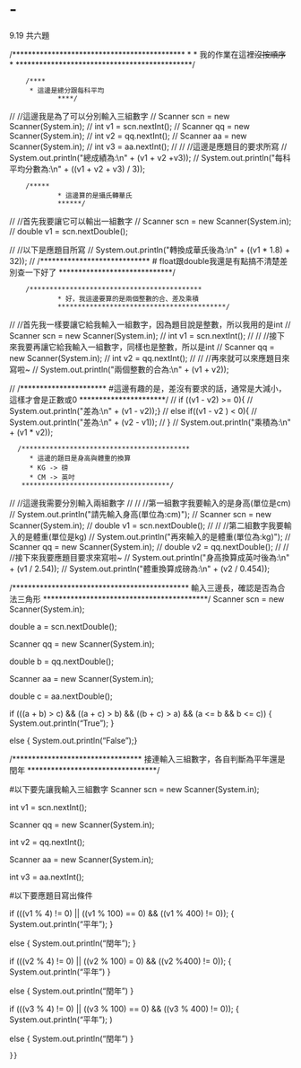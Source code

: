 # -
9.19 共六題

 /********************************************
         *
         * 我的作業在這裡~~沒按順序~~
         *
         *********************************************/
         
        /****
         * 這邊是總分跟每科平均
                ****/
//        //這邊我是為了可以分別輸入三組數字
//        Scanner scn = new Scanner(System.in);
//        int v1 = scn.nextInt();
//        Scanner qq = new Scanner(System.in);
//        int v2 = qq.nextInt();
//        Scanner aa = new Scanner(System.in);
//        int v3 = aa.nextInt();
//
//        //這邊是應題目的要求所寫
//        System.out.println("總成績為:\n" + (v1 + v2 +v3));
//        System.out.println("每科平均分數為:\n" + ((v1 + v2 + v3) / 3));

        /*****
                * 這邊算的是攝氏轉華氏
                ******/
//        //首先我要讓它可以輸出一組數字
//        Scanner scn = new Scanner(System.in);
//        double v1 = scn.nextDouble();

//        //以下是應題目所寫
//        System.out.println("轉換成華氏後為:\n" + ((v1 * 1.8) + 32));
//
        /****************************
            # float跟double我還是有點搞不清楚差別查一下好了
            *****************************/

        /*******************************************
                * 好，我這邊要算的是兩個整數的合、差及乘積
                ******************************************/
//        //首先我一樣要讓它給我輸入一組數字，因為題目說是整數，所以我用的是int
//        Scanner scn = new Scanner(System.in);
//        int v1 = scn.nextInt();
//
//        //接下來我要再讓它給我輸入一組數字，同樣也是整數，所以是int
//        Scanner qq = new Scanner(System.in);
//        int v2 = qq.nextInt();
//
//        //再來就可以來應題目來寫啦~
//        System.out.println("兩個整數的合為:\n" + (v1 + v2));


//        /**********************
                #這邊有趣的是，差沒有要求的話，通常是大減小，這樣才會是正數或0
            **********************/
//        if ((v1 - v2) >= 0){
//        System.out.println("差為:\n" + (v1 - v2));}
//        else if((v1 - v2 ) < 0){
//            System.out.println("差為:\n" + (v2 - v1));
//         }
//        System.out.println("乘積為:\n" + (v1 * v2));

      /******************************************
         * 這邊的題目是身高與體重的換算
         * KG -> 磅
         * CM -> 英吋
       *************************************/
//        //這邊我需要分別輸入兩組數字
//
//        //第一組數字我要輸入的是身高(單位是cm)
//        System.out.println("請先輸入身高(單位為:cm)");
//        Scanner scn = new Scanner(System.in);
//        double v1 = scn.nextDouble();
//
//        //第二組數字我要輸入的是體重(單位是kg)
//        System.out.println("再來輸入的是體重(單位為:kg)");
//        Scanner qq = new Scanner(System.in);
//        double v2 = qq.nextDouble();
//
//        //接下來我要應題目要求來寫啦~
//        System.out.println("身高換算成英吋後為:\n" + (v1 / 2.54));
//        System.out.println("體重換算成磅為:\n" + (v2 / 0.454));

/*********************************************
輸入三邊長，確認是否為合法三角形
******************************************/
Scanner scn = new Scanner(System.in);

double a = scn.nextDouble();

Scanner qq = new Scanner(System.in);

double b = qq.nextDouble();

Scanner aa = new Scanner(System.in);

double c = aa.nextDouble();

if (((a + b) > c) && ((a + c) > b) && ((b + c) > a) && (a <= b && b <= c))
{
System.out.println(“True”);
}

else {
System.out.println(“False”);}

/*********************************
接連輸入三組數字，各自判斷為平年還是閏年
*********************************/

#以下要先讓我輸入三組數字
Scanner scn = new Scanner(System.in);

int v1 = scn.nextInt();

Scanner qq = new Scanner(System.in);

int v2 = qq.nextInt();

Scanner aa = new Scanner(System.in);

int v3 = aa.nextInt();

#以下要應題目寫出條件

if (((v1 % 4) != 0) || ((v1 % 100) == 0) && ((v1 % 400) != 0));
{
System.out.println(“平年”);
}

else 
{
System.out.println(“閏年”);
}

if (((v2 % 4) != 0) || ((v2 % 100) = 0) && ((v2 %400) != 0));
{
System.out.println(“平年”)
}

else
{
System.out.println(“閏年”)
}

if (((v3 % 4) != 0) || ((v3 % 100) == 0) && ((v3 % 400) != 0));
{
System.out.println(“平年”);
)

else
{
System.out.println(“閏年”)
}


    }}
